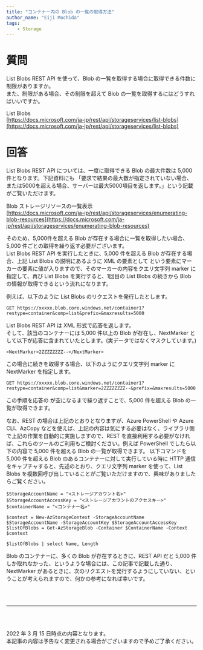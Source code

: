 ```yaml
---
title: "コンテナー内の Blob の一覧の取得方法"
author_name: "Eiji Mochida"
tags:
    - Storage
---
```


# 質問
List Blobs REST API を使って、Blob の一覧を取得する場合に取得できる件数に制限がありますか。<br/>
また、制限がある場合、その制限を超えて Blob の一覧を取得するにはどうすればいいですか。

List Blobs<br/>
[https://docs.microsoft.com/ja-jp/rest/api/storageservices/list-blobs](https://docs.microsoft.com/ja-jp/rest/api/storageservices/list-blobs)

# 回答
List Blobs REST API については、一度に取得できる Blob の最大件数は 5,000 件となります。下記資料にも 「要求で結果の最大数が指定されていない場合、または5000を超える場合、サーバーは最大5000項目を返します。」という記載がご覧いただけます。

Blob ストレージリソースの一覧表示<br/>
[https://docs.microsoft.com/ja-jp/rest/api/storageservices/enumerating-blob-resources](https://docs.microsoft.com/ja-jp/rest/api/storageservices/enumerating-blob-resources)

そのため、5,000件を超える Blob が存在する場合に一覧を取得したい場合、5,000 件ごとの取得を繰り返す必要がございます。  
List Blobs REST API を実行したときに、5,000 件を超える Blob が存在する場合、上記 List Blobs の説明にあるように XML の要素として <NextMarker> という要素にマーカーの要素に値が入りますので、そのマーカーの内容をクエリ文字列 marker に指定して、再び List Blobs を実行すると、1回目の List Blobs の続きから Blob の情報が取得できるという流れになります。

例えば、以下のように List Blobs のリクエストを発行したとします。

```
GET https://xxxxx.blob.core.windows.net/container1?restype=container&comp=list&prefix=&maxresults=5000
```

List Blobs REST API は XML 形式で応答を返します。  
そして、該当のコンテナーには 5,000 件以上の Blob が存在し、NextMarker として以下が応答に含まれていたとします。(実データではなくマスクしています。)

```
<NextMarker>2ZZZZZZZZ--</NextMarker>
```

この場合に続きを取得する場合、以下のようにクエリ文字列 marker に NextMarker を指定します。

```
GET https://xxxxx.blob.core.windows.net/container1?restype=container&comp=list&marker=2ZZZZZZZZ--&prefix=&maxresults=5000
```

この手順を応答の <NextMarker> が空になるまで繰り返すことで、5,000 件を超える Blob の一覧が取得できます。

なお、REST の場合は上記のとおりとなりますが、Azure PowerShell や Azure CLI、AzCopy などを使えば、上記の内容は気にする必要はなく、ライブラリ側で上記の作業を自動的に実施しますので、REST を直接利用する必要がなければ、これらのツールのご利用もご検討ください。例えば PowerShell でしたら以下の内容で 5,000 件を超える Blob の一覧が取得できます。
以下コマンドを 5,000 件を超える Blob のあるコンテナーに対して実行している時に HTTP 通信をキャプチャすると、先述のとおり、クエリ文字列 marker を使って、List Blobs を複数回呼び出していることがご覧いただけますので、興味がありましたらご覧ください。

```
$StorageAccountName = "<ストレージアカウント名>" 
$StorageAccountAccessKey = "<ストレージアカウントのアクセスキー>" 
$containerName = "<コンテナー名>" 

$context = New-AzStorageContext -StorageAccountName $StorageAccountName -StorageAccountKey $StorageAccountAccessKey
$listOfBlobs = Get-AzStorageBlob -Container $ContainerName -Context $context 

$listOfBlobs | select Name, Length
```

Blob のコンテナーに、多くの Blob が存在するときに、REST API だと 5,000 件しか取れなかった、というような場合には、この記事で記載した通り、NextMarker があるときに、次のリクエストを発行するようにしていない、ということが考えられますので、何かの参考になれば幸いです。

<br>
<br>

---

<br>
<br>

2022 年 3 月 15 日時点の内容となります。<br>
本記事の内容は予告なく変更される場合がございますので予めご了承ください。

<br>
<br>
